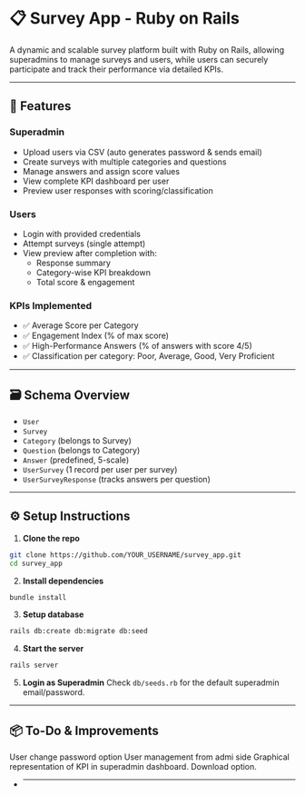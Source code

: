 # 📋 Survey App - Ruby on Rails

A dynamic and scalable survey platform built with Ruby on Rails, allowing superadmins to manage surveys and users, while users can securely participate and track their performance via detailed KPIs.

---

## 🚀 Features

### Superadmin

- Upload users via CSV (auto generates password & sends email)
- Create surveys with multiple categories and questions
- Manage answers and assign score values
- View complete KPI dashboard per user
- Preview user responses with scoring/classification

### Users

- Login with provided credentials
- Attempt surveys (single attempt)
- View preview after completion with:
  - Response summary
  - Category-wise KPI breakdown
  - Total score & engagement

### KPIs Implemented

- ✅ Average Score per Category
- ✅ Engagement Index (% of max score)
- ✅ High-Performance Answers (% of answers with score 4/5)
- ✅ Classification per category: Poor, Average, Good, Very Proficient

---

## 🗃️ Schema Overview

- `User`
- `Survey`
- `Category` (belongs to Survey)
- `Question` (belongs to Category)
- `Answer` (predefined, 5-scale)
- `UserSurvey` (1 record per user per survey)
- `UserSurveyResponse` (tracks answers per question)

---

## ⚙️ Setup Instructions

1. **Clone the repo**

```bash
git clone https://github.com/YOUR_USERNAME/survey_app.git
cd survey_app
```

2. **Install dependencies**

```bash
bundle install
```

3. **Setup database**

```bash
rails db:create db:migrate db:seed
```

4. **Start the server**

```bash
rails server
```

5. **Login as Superadmin** Check `db/seeds.rb` for the default superadmin email/password.

---

## 📦 To-Do & Improvements

User change password option
User management from admi side
Graphical representation of KPI in superadmin dashboard.
Download option.

- ***

